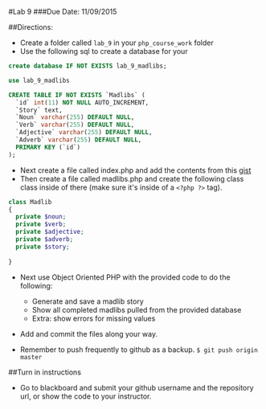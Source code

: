 #Lab 9
###Due Date: 11/09/2015

##Directions:
* Create a folder called ```lab_9``` in your ```php_course_work``` folder 
* Use the following sql to create a database for your 

```sql
create database IF NOT EXISTS lab_9_madlibs;

use lab_9_madlibs

CREATE TABLE IF NOT EXISTS `Madlibs` (
  `id` int(11) NOT NULL AUTO_INCREMENT,
  `Story` text,
  `Noun` varchar(255) DEFAULT NULL,
  `Verb` varchar(255) DEFAULT NULL,
  `Adjective` varchar(255) DEFAULT NULL,
  `Adverb` varchar(255) DEFAULT NULL,
  PRIMARY KEY (`id`)
);
```
* Next create a file called index.php and add the contents from this [gist](https://gist.github.com/johnsonch/26abec9d0d0b843deb99)
* Then create a file called madlibs.php and create the following class class inside of there (make sure it's inside of a ```<?php ?>``` tag).

```php
class Madlib
{
  private $noun;
  private $verb;
  private $adjective;
  private $adverb;
  private $story;
  
}
```

* Next use Object Oriented PHP with the provided code to do the following:
  * Generate and save a madlib story
  * Show all completed madlibs pulled from the provided database
  * Extra: show errors for missing values

* Add and commit the files along your way. 
* Remember to push frequently to github as a backup.
```$ git push origin master```


##Turn in instructions
* Go to blackboard and submit your github username and the repository url, or 
show the code to your instructor.
